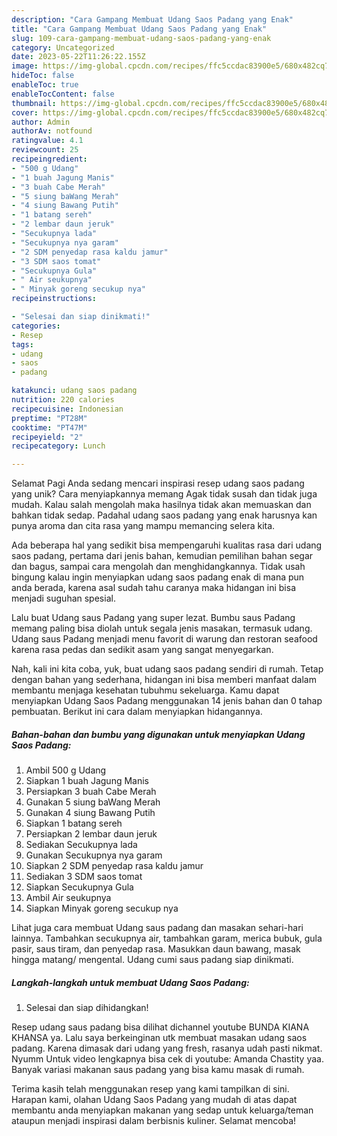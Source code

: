 ```yaml
---
description: "Cara Gampang Membuat Udang Saos Padang yang Enak"
title: "Cara Gampang Membuat Udang Saos Padang yang Enak"
slug: 109-cara-gampang-membuat-udang-saos-padang-yang-enak
category: Uncategorized
date: 2023-05-22T11:26:22.155Z
image: https://img-global.cpcdn.com/recipes/ffc5ccdac83900e5/680x482cq70/udang-saos-padang-foto-resep-utama.jpg
hideToc: false
enableToc: true
enableTocContent: false
thumbnail: https://img-global.cpcdn.com/recipes/ffc5ccdac83900e5/680x482cq70/udang-saos-padang-foto-resep-utama.jpg
cover: https://img-global.cpcdn.com/recipes/ffc5ccdac83900e5/680x482cq70/udang-saos-padang-foto-resep-utama.jpg
author: Admin
authorAv: notfound
ratingvalue: 4.1
reviewcount: 25
recipeingredient:
- "500 g Udang"
- "1 buah Jagung Manis"
- "3 buah Cabe Merah"
- "5 siung baWang Merah"
- "4 siung Bawang Putih"
- "1 batang sereh"
- "2 lembar daun jeruk"
- "Secukupnya lada"
- "Secukupnya nya garam"
- "2 SDM penyedap rasa kaldu jamur"
- "3 SDM saos tomat"
- "Secukupnya Gula"
- " Air seukupnya"
- " Minyak goreng secukup nya"
recipeinstructions:

- "Selesai dan siap dinikmati!"
categories:
- Resep
tags:
- udang
- saos
- padang

katakunci: udang saos padang 
nutrition: 220 calories
recipecuisine: Indonesian
preptime: "PT28M"
cooktime: "PT47M"
recipeyield: "2"
recipecategory: Lunch

---
```



Selamat Pagi Anda sedang mencari inspirasi resep udang saos padang yang unik? Cara menyiapkannya memang Agak tidak susah dan tidak juga mudah. Kalau salah mengolah maka hasilnya tidak akan memuaskan dan bahkan tidak sedap. Padahal udang saos padang yang enak harusnya kan punya aroma dan cita rasa yang mampu memancing selera kita.


Ada beberapa hal yang sedikit bisa mempengaruhi kualitas rasa dari udang saos padang, pertama dari jenis bahan, kemudian pemilihan bahan segar dan bagus, sampai cara mengolah dan menghidangkannya. Tidak usah bingung kalau ingin menyiapkan udang saos padang enak di mana pun anda berada, karena asal sudah tahu caranya maka hidangan ini bisa menjadi suguhan spesial.

Lalu buat Udang saus Padang yang super lezat. Bumbu saus Padang memang paling bisa diolah untuk segala jenis masakan, termasuk udang. Udang saus Padang menjadi menu favorit di warung dan restoran seafood karena rasa pedas dan sedikit asam yang sangat menyegarkan.


Nah, kali ini kita coba, yuk, buat udang saos padang sendiri di rumah. Tetap dengan bahan yang sederhana, hidangan ini bisa memberi manfaat dalam membantu menjaga kesehatan tubuhmu sekeluarga. Kamu dapat menyiapkan Udang Saos Padang menggunakan 14 jenis bahan dan 0 tahap pembuatan. Berikut ini cara dalam menyiapkan hidangannya.

<!--inarticleads1-->

##### Bahan-bahan dan bumbu yang digunakan untuk menyiapkan Udang Saos Padang:

1. Ambil 500 g Udang
1. Siapkan 1 buah Jagung Manis
1. Persiapkan 3 buah Cabe Merah
1. Gunakan 5 siung baWang Merah
1. Gunakan 4 siung Bawang Putih
1. Siapkan 1 batang sereh
1. Persiapkan 2 lembar daun jeruk
1. Sediakan Secukupnya lada
1. Gunakan Secukupnya nya garam
1. Siapkan 2 SDM penyedap rasa kaldu jamur
1. Sediakan 3 SDM saos tomat
1. Siapkan Secukupnya Gula
1. Ambil  Air seukupnya
1. Siapkan  Minyak goreng secukup nya


Lihat juga cara membuat Udang saus padang dan masakan sehari-hari lainnya. Tambahkan secukupnya air, tambahkan garam, merica bubuk, gula pasir, saus tiram, dan penyedap rasa. Masukkan daun bawang, masak hingga matang/ mengental. Udang cumi saus padang siap dinikmati. 

<!--inarticleads2-->

##### Langkah-langkah untuk membuat Udang Saos Padang:


1. Selesai dan siap dihidangkan!

Resep udang saus padang bisa dilihat dichannel youtube BUNDA KIANA KHANSA ya. Lalu saya berkeinginan utk membuat masakan udang saos padang. Karena dimasak dari udang yang fresh, rasanya udah pasti nikmat. Nyumm Untuk video lengkapnya bisa cek di youtube: Amanda Chastity yaa. Banyak variasi makanan saus padang yang bisa kamu masak di rumah. 

Terima kasih telah menggunakan resep yang kami tampilkan di sini. Harapan kami, olahan Udang Saos Padang yang mudah di atas dapat membantu anda menyiapkan makanan yang sedap untuk keluarga/teman ataupun menjadi inspirasi dalam berbisnis kuliner. Selamat mencoba!
